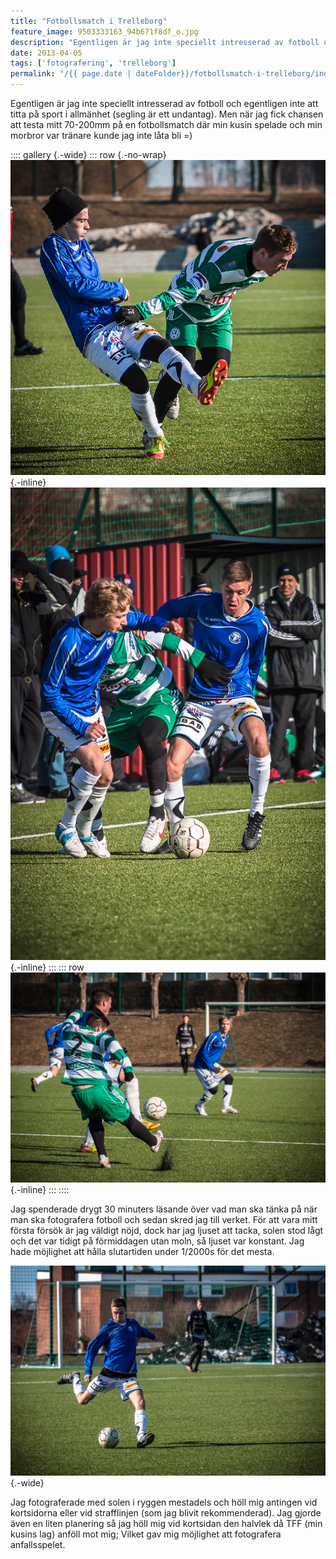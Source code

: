 ```yaml
---
title: "Fotbollsmatch i Trelleborg"
feature_image: 9503333163_94b671f8df_o.jpg
description: "Egentligen är jag inte speciellt intresserad av fotboll och egentligen inte att titta på sport i allmänhet (segling är ett undantag). Men…"
date: 2013-04-05
tags: ['fotografering', 'trelleborg']
permalink: "/{{ page.date | dateFolder}}/fotbollsmatch-i-trelleborg/index.html"  
---
```


Egentligen är jag inte speciellt intresserad av fotboll och egentligen inte att titta på sport i allmänhet (segling är ett undantag). Men när jag fick chansen att testa mitt 70-200mm på en fotbollsmatch där min kusin spelade och min morbror var tränare kunde jag inte låta bli =)

:::: gallery {.-wide}
::: row {.-no-wrap}
![Två fotbollsspelare i närkamp](9506131016_451e42ed0a_c.jpg){.-inline}
![Tre fotbollsspelare i närkamp. Två av spelarna har blåvita kläder den tredje har grön-vita kläder.](9506131166_65d847f8a3_c.jpg){.-inline}
:::
::: row
![En fotbollsspelare i grön-vita kläder sparkar på bollen så att plasten i konstgräset flyger.](9506131406_206d6cea05_k.jpg){.-inline}
:::
::::

Jag spenderade drygt 30 minuters läsande över vad man ska tänka på när man ska fotografera fotboll och sedan skred jag till verket. För att vara mitt första försök är jag väldigt nöjd, dock har jag ljuset att tacka, solen stod lågt och det var tidigt på förmiddagen utan moln, så ljuset var konstant. Jag hade möjlighet att hålla slutartiden under 1/2000s för det mesta.

![En fotbollsspelare i blåvita kläder som är på väg att sparka på bollen.](9503333163_94b671f8df_o.jpg){.-wide}

Jag fotograferade med solen i ryggen mestadels och höll mig antingen vid kortsidorna eller vid strafflinjen (som jag blivit rekommenderad). Jag gjorde även en liten planering så jag höll mig vid kortsidan den halvlek då TFF (min kusins lag) anföll mot mig; Vilket gav mig möjlighet att fotografera anfallsspelet.
